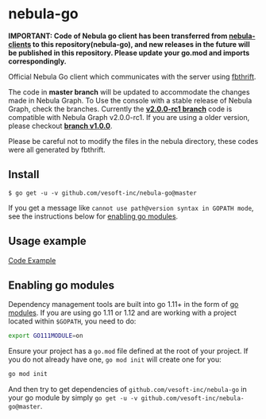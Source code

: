 # nebula-go

**IMPORTANT: Code of Nebula go client has been transferred from [nebula-clients](https://github.com/vesoft-inc/nebula-clients) to this repository(nebula-go), and new releases in the future will be published in this repository.
Please update your go.mod and imports correspondingly.**

Official Nebula Go client which communicates with the server using [fbthrift](https://github.com/facebook/fbthrift/).

The code in **master branch** will be updated to accommodate the changes made in Nebula Graph.
To Use the console with a stable release of Nebula Graph, check the branches.
Currently the **[v2.0.0-rc1 branch](https://github.com/vesoft-inc/nebula-go/tree/V2.0.0-rc1)** code is compatible with Nebula Graph v2.0.0-rc1.
If you are using a older version, please checkout **[branch v1.0.0](https://github.com/vesoft-inc/nebula-go/tree/v1.0)**.

Please be careful not to modify the files in the nebula directory, these codes were all generated by fbthrift.

## Install

```shell
$ go get -u -v github.com/vesoft-inc/nebula-go@master
```

If you get a message like `cannot use path@version syntax in GOPATH mode`, see the instructions below for [enabling go modules](#enabling-go-modules).

## Usage example

[Code Example](https://github.com/vesoft-inc/nebula-go/tree/master/example/graph_client_example.go)

## Enabling go modules

Dependency management tools are built into go 1.11+ in the form of [go modules](https://github.com/golang/go/wiki/Modules).
If you are using go 1.11 or 1.12 and are working with a project located within `$GOPATH`, you need to do:

```sh
export GO111MODULE=on
```

Ensure your project has a `go.mod` file defined at the root of your project.
If you do not already have one, `go mod init` will create one for you:

```sh
go mod init
```

And then try to get dependencies of `github.com/vesoft-inc/nebula-go` in your go module by simply `go get -u -v github.com/vesoft-inc/nebula-go@master`.
